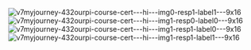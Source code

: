 ![v7myjourney-432ourpi-course-cert---hi---img0-resp1-label1---9x16](https://user-images.githubusercontent.com/8133349/189541283-4c1fe082-f764-4e04-9018-a092ff63bb5a.png)
![v7myjourney-432ourpi-course-cert---hi---img1-resp0-label0---9x16](https://user-images.githubusercontent.com/8133349/189541286-80383a94-b1a6-4b35-a51f-5fbce150ae68.png)
![v7myjourney-432ourpi-course-cert---hi---img1-resp1-label0---9x16](https://user-images.githubusercontent.com/8133349/189541287-7c2f7f3a-7dbf-49e9-a540-65923cdaba18.png)
![v7myjourney-432ourpi-course-cert---hi---img1-resp1-label1---9x16](https://user-images.githubusercontent.com/8133349/189541288-8b680505-d500-46af-9af4-c7f181a77cc0.png)
